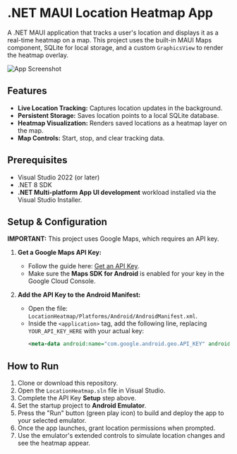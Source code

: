 # .NET MAUI Location Heatmap App

A .NET MAUI application that tracks a user's location and displays it as a real-time heatmap on a map. This project uses the built-in MAUI Maps component, SQLite for local storage, and a custom `GraphicsView` to render the heatmap overlay.

![App Screenshot](https://drive.google.com/file/d/1sJc8f4qvRy30LWEMP12y4UoL787mgnwC/view?usp=sharing)

## Features

-   **Live Location Tracking:** Captures location updates in the background.
-   **Persistent Storage:** Saves location points to a local SQLite database.
-   **Heatmap Visualization:** Renders saved locations as a heatmap layer on the map.
-   **Map Controls:** Start, stop, and clear tracking data.

## Prerequisites

-   Visual Studio 2022 (or later)
-   .NET 8 SDK
-   **.NET Multi-platform App UI development** workload installed via the Visual Studio Installer.

## Setup & Configuration

**IMPORTANT:** This project uses Google Maps, which requires an API key.

1.  **Get a Google Maps API Key:**
    * Follow the guide here: [Get an API Key](https://developers.google.com/maps/documentation/android-sdk/get-api-key).
    * Make sure the **Maps SDK for Android** is enabled for your key in the Google Cloud Console.

2.  **Add the API Key to the Android Manifest:**
    * Open the file: `LocationHeatmap/Platforms/Android/AndroidManifest.xml`.
    * Inside the `<application>` tag, add the following line, replacing `YOUR_API_KEY_HERE` with your actual key:
        ```xml
        <meta-data android:name="com.google.android.geo.API_KEY" android:value="YOUR_API_KEY_HERE" />
        ```

## How to Run

1.  Clone or download this repository.
2.  Open the `LocationHeatmap.sln` file in Visual Studio.
3.  Complete the API Key **Setup** step above.
4.  Set the startup project to **Android Emulator**.
5.  Press the "Run" button (green play icon) to build and deploy the app to your selected emulator.
6.  Once the app launches, grant location permissions when prompted.
7.  Use the emulator's extended controls to simulate location changes and see the heatmap appear.
